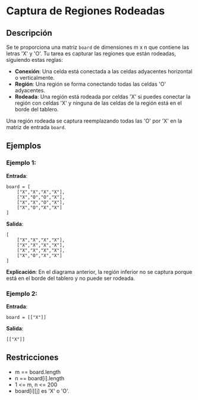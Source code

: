 # Captura de Regiones Rodeadas

## Descripción

Se te proporciona una matriz `board` de dimensiones m x n que contiene las letras 'X' y 'O'. Tu tarea es capturar las regiones que están rodeadas, siguiendo estas reglas:

- **Conexión**: Una celda está conectada a las celdas adyacentes horizontal o verticalmente.
- **Región**: Una región se forma conectando todas las celdas 'O' adyacentes.
- **Rodeada**: Una región está rodeada por celdas 'X' si puedes conectar la región con celdas 'X' y ninguna de las celdas de la región está en el borde del tablero.

Una región rodeada se captura reemplazando todas las 'O' por 'X' en la matriz de entrada `board`.

## Ejemplos

### Ejemplo 1:

**Entrada**: 
```
board = [
    ["X","X","X","X"],
    ["X","O","O","X"],
    ["X","X","O","X"],
    ["X","O","X","X"]
]
```

**Salida**: 
```
[
    ["X","X","X","X"],
    ["X","X","X","X"],
    ["X","X","X","X"],
    ["X","O","X","X"]
]
```

**Explicación**: En el diagrama anterior, la región inferior no se captura porque está en el borde del tablero y no puede ser rodeada.

### Ejemplo 2:

**Entrada**: 
```
board = [["X"]]
```

**Salida**: 
```
[["X"]]
```

## Restricciones

- m == board.length
- n == board[i].length
- 1 <= m, n <= 200
- board[i][j] es 'X' o 'O'.